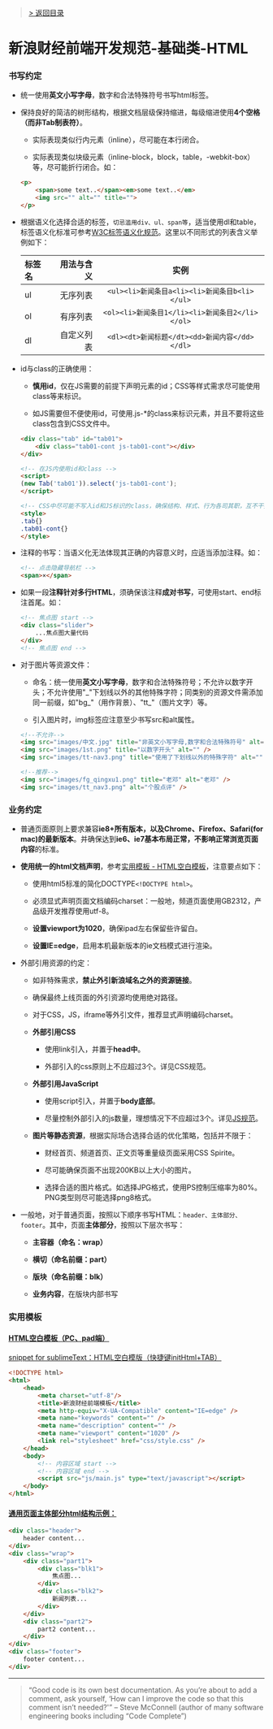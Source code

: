 > [> 返回目录](../index.html)

# 新浪财经前端开发规范-基础类-HTML

### 书写约定

- 统一使用**英文小写字母**，数字和合法特殊符号书写html标签。

- 保持良好的简洁的树形结构，根据文档层级保持缩进，每级缩进使用**4个空格（而非Tab制表符）**。

    - 实际表现类似行内元素（inline），尽可能在本行闭合。

    - 实际表现类似块级元素（inline-block，block，table，-webkit-box）等，尽可能折行闭合。如：

    ``` html
    <p>
        <span>some text..</span><em>some text..</em>
        <img src="" alt="" title="">
    </p>
    ```

- 根据语义化选择合适的标签，```切忌滥用div、ul、span等```，适当使用dl和table，标签语义化标准可参考[W3C标签语义化规范](http://www.w3schools.com/tags/tag_html.asp)。这里以不同形式的列表含义举例如下：

    | 标签名 | 用法与含义 | 实例 |
    | :-------- | --------: | :--: |
    | ul | 无序列表 | ``` <ul><li>新闻条目a<li><li>新闻条目b<li></ul> ``` |
    | ol | 有序列表 | ``` <ol><li>新闻条目1</li><li>新闻条目2</li></ol> ``` |
    | dl | 自定义列表 | ``` <dl><dt>新闻标题</dt><dd>新闻内容</dd></dl> ``` |

- id与class的正确使用：

    + **慎用id**，仅在JS需要的前提下声明元素的id；CSS等样式需求尽可能使用class等来标识。

    + 如JS需要但不便使用id，可使用.js-*的class来标识元素，并且不要将这些class包含到CSS文件中。

    ``` html
    <div class="tab" id="tab01">
        <div class="tab01-cont js-tab01-cont"></div>
    </div>

    <!-- 在JS内使用id和class -->
    <script>
    (new Tab('tab01')).select('js-tab01-cont');
    </script>

    <!-- CSS中尽可能不写入id和JS标识的class，确保结构、样式、行为各司其职，互不干扰 -->
    <style>
    .tab{}
    .tab01-cont{}
    </style>
    ```

- 注释的书写：当语义化无法体现其正确的内容意义时，应适当添加注释。如：

    ``` html
    <!-- 点击隐藏导航栏 -->
    <span>×</span>
    ```

- 如果一段**注释针对多行HTML**，须确保该注释**成对书写**，可使用start、end标注首尾。如：

    ``` html
    <!-- 焦点图 start -->
    <div class="slider">
        ...焦点图大量代码
    </div>
    <!-- 焦点图 end -->
    ```

- 对于图片等资源文件：
 
    - 命名：统一使用**英文小写字母**，数字和合法特殊符号；不允许以数字开头；不允许使用"\_"下划线以外的其他特殊字符；同类别的资源文件需添加同一前缀，如"bg\_"（用作背景）、"tt\_"（图片文字）等。

    - 引入图片时，img标签应注意至少书写src和alt属性。

    ``` html
    <!--不允许-->
    <img src="images/中文.jpg" title="非英文小写字母,数字和合法特殊符号" alt="" />
    <img src="images/1st.png" title="以数字开头" alt="" />
    <img src="images/tt-nav3.png" title="使用了下划线以外的特殊字符" alt="" />

    <!--推荐-->
    <img src="images/fg_qingxu1.png" title="老邓" alt="老邓" />
    <img src="images/tt_nav3.png" alt="个股点评" />
    ```

### 业务约定

- 普通页面原则上要求兼容**ie8+所有版本，以及Chrome、Firefox、Safari(for mac)的最新版本**。并确保达到**ie6、ie7基本布局正常，不影响正常浏览页面内容**的标准。

- **使用统一的html文档声明**，参考[实用模板 \- HTML空白模板](#tpl1)，注意要点如下：

    - 使用html5标准的简化DOCTYPE```<!DOCTYPE html>```。

    - 必须显式声明页面文档编码charset：一般地，频道页面使用GB2312，产品级开发推荐使用utf-8。

    - **设置viewport为1020**，确保ipad左右保留些许留白。

    - **设置IE=edge**，启用本机最新版本的ie文档模式进行渲染。

- 外部引用资源的约定：

    - 如非特殊需求，**禁止外引新浪域名之外的资源链接**。

    - 确保最终上线页面的外引资源均使用绝对路径。

    - 对于CSS，JS，iframe等外引文件，推荐显式声明编码charset。

    - **外部引用CSS**

        - 使用link引入，并置于**head中**。

        - 外部引入的css原则上不应超过3个。详见CSS规范。

    - **外部引用JavaScript**

        - 使用script引入，并置于**body底部**。

        - 尽量控制外部引入的js数量，理想情况下不应超过3个。详见[JS规范](format_JS.html)。

    - **图片等静态资源**，根据实际场合选择合适的优化策略，包括并不限于：

        - 财经首页、频道首页、正文页等重量级页面采用CSS Spirite。

        - 尽可能确保页面不出现200KB以上大小的图片。

        - 选择合适的图片格式。如选择JPG格式，使用PS控制压缩率为80%。PNG类型则尽可能选择png8格式。

- 一般地，对于普通页面，按照以下顺序书写HTML：```header、主体部分、footer```。其中，页面**主体部分**，按照以下层次书写：
    
    - **主容器（命名：wrap）**
    
    - **横切（命名前缀：part）**
    
    - **版块（命名前缀：blk）**
    
    - **业务内容**，在版块内部书写


### 实用模板

#### <a name="tpl1"></a>[HTML空白模板（PC、pad端）](src/tpl.html)

[snippet for sublimeText：HTML空白模版（快捷键initHtml+TAB）](../resources/src/snippets/sublimeText/HTML_initHtml.sublime-snippet)

``` html
<!DOCTYPE html>
<html>
    <head>
        <meta charset="utf-8"/>
        <title>新浪财经前端模板</title>
        <meta http-equiv="X-UA-Compatible" content="IE=edge" />
        <meta name="keywords" content="" />
        <meta name="description" content="" />
        <meta name="viewport" content="1020" />
        <link rel="stylesheet" href="css/style.css" />
    </head>
    <body>
        <!-- 内容区域 start -->
        <!-- 内容区域 end -->
        <script src="js/main.js" type="text/javascript"></script>
    </body>
</html>
```

#### <a name="tpl2"></a>[通用页面主体部分html结构示例：](src/grid.html)

``` html
<div class="header">
    header content...
</div>
<div class="wrap">
    <div class="part1">
        <div class="blk1">
            焦点图...
        </div>
        <div class="blk2">
            新闻列表...
        </div>
    </div>
    <div class="part2">
        part2 content...
    </div>
</div>
<div class="footer">
    footer content...
</div>
```

-------

> “Good code is its own best documentation. As you’re about to add a comment, ask yourself, ‘How can I improve the code so that this comment isn’t needed?'”
  – Steve McConnell (author of many software engineering books including “Code Complete”)